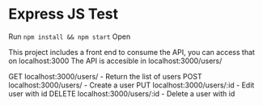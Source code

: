 # Express JS Test
Run `npm install && npm start`
Open 

This project includes a front end to consume the API, you can access that on localhost:3000
The API is accesible in localhost:3000/users/

GET localhost:3000/users/ - Return the list of users
POST localhost:3000/users/ - Create a user
PUT localhost:3000/users/:id - Edit user with id
DELETE localhost:3000/users/:id - Delete a user with id 

